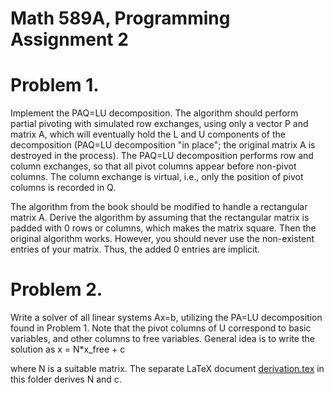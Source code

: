 Math 589A, Programming Assignment 2
===================================

Problem 1. 
==========

Implement the PAQ=LU decomposition. The algorithm should perform
partial pivoting with simulated row exchanges, using only a vector P
and matrix A, which will eventually hold the L and U components of the
decomposition (PAQ=LU decomposition "in place"; the original matrix A
is destroyed in the process). The PAQ=LU decomposition performs
row and column exchanges, so that all pivot columns appear before
non-pivot columns. The column exchange is virtual, i.e.,
only the position of pivot columns is recorded in Q.


The algorithm from the book should be modified to handle a rectangular
matrix A.  Derive the algorithm by assuming that the rectangular
matrix is padded with 0 rows or columns, which makes the matrix
square. Then the original algorithm works.  However, you should never
use the non-existent entries of your matrix. Thus, the added 0 entries 
are implicit.



Problem 2.
==========

Write a solver of all linear systems Ax=b, utilizing the PA=LU decomposition
found in Problem 1. Note that the pivot columns of U correspond to basic variables,
and other columns to free variables. General idea is to write the solution
as 
                  x = N*x_free + c
				  
where N is a suitable matrix. The separate LaTeX document
[derivation.tex](derivation.tex) in this folder derives N and c.
	             


				  



